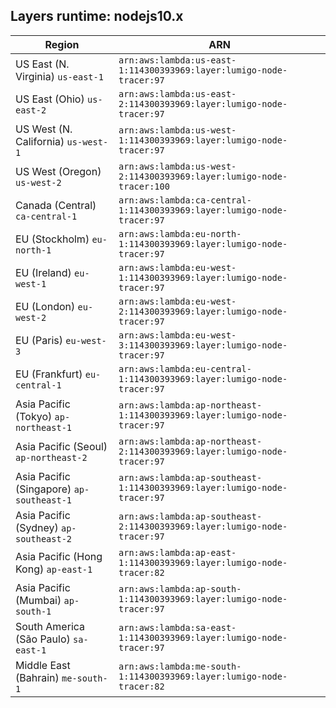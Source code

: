 Layers runtime: nodejs10.x
----
| Region | ARN |
| --- | --- |
|US East (N. Virginia)  `us-east-1`|`arn:aws:lambda:us-east-1:114300393969:layer:lumigo-node-tracer:97`|
|US East (Ohio)  `us-east-2`|`arn:aws:lambda:us-east-2:114300393969:layer:lumigo-node-tracer:97`|
|US West (N. California)  `us-west-1`|`arn:aws:lambda:us-west-1:114300393969:layer:lumigo-node-tracer:97`|
|US West (Oregon)  `us-west-2`|`arn:aws:lambda:us-west-2:114300393969:layer:lumigo-node-tracer:100`|
|Canada (Central)  `ca-central-1`|`arn:aws:lambda:ca-central-1:114300393969:layer:lumigo-node-tracer:97`|
|EU (Stockholm)  `eu-north-1`|`arn:aws:lambda:eu-north-1:114300393969:layer:lumigo-node-tracer:97`|
|EU (Ireland)  `eu-west-1`|`arn:aws:lambda:eu-west-1:114300393969:layer:lumigo-node-tracer:97`|
|EU (London)  `eu-west-2`|`arn:aws:lambda:eu-west-2:114300393969:layer:lumigo-node-tracer:97`|
|EU (Paris)  `eu-west-3`|`arn:aws:lambda:eu-west-3:114300393969:layer:lumigo-node-tracer:97`|
|EU (Frankfurt)  `eu-central-1`|`arn:aws:lambda:eu-central-1:114300393969:layer:lumigo-node-tracer:97`|
|Asia Pacific (Tokyo)  `ap-northeast-1`|`arn:aws:lambda:ap-northeast-1:114300393969:layer:lumigo-node-tracer:97`|
|Asia Pacific (Seoul)  `ap-northeast-2`|`arn:aws:lambda:ap-northeast-2:114300393969:layer:lumigo-node-tracer:97`|
|Asia Pacific (Singapore)  `ap-southeast-1`|`arn:aws:lambda:ap-southeast-1:114300393969:layer:lumigo-node-tracer:97`|
|Asia Pacific (Sydney)  `ap-southeast-2`|`arn:aws:lambda:ap-southeast-2:114300393969:layer:lumigo-node-tracer:97`|
|Asia Pacific (Hong Kong)  `ap-east-1`|`arn:aws:lambda:ap-east-1:114300393969:layer:lumigo-node-tracer:82`|
|Asia Pacific (Mumbai)  `ap-south-1`|`arn:aws:lambda:ap-south-1:114300393969:layer:lumigo-node-tracer:97`|
|South America (São Paulo)  `sa-east-1`|`arn:aws:lambda:sa-east-1:114300393969:layer:lumigo-node-tracer:97`|
|Middle East (Bahrain)  `me-south-1`|`arn:aws:lambda:me-south-1:114300393969:layer:lumigo-node-tracer:82`|
